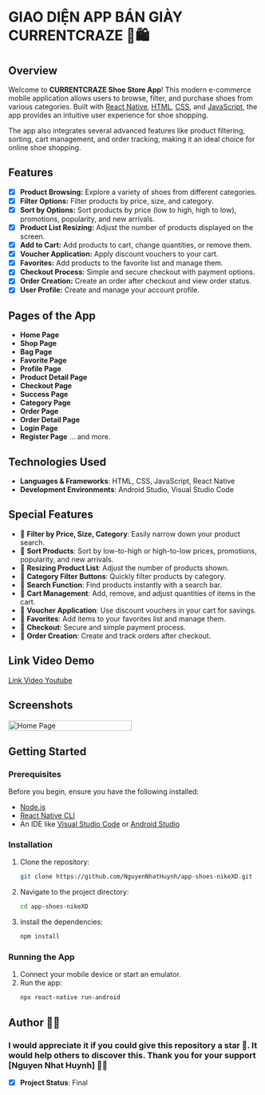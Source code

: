 # GIAO DIỆN APP BÁN GIÀY CURRENTCRAZE 👟🛍️

## Overview

Welcome to **CURRENTCRAZE Shoe Store App**! This modern e-commerce mobile application allows users to browse, filter, and purchase shoes from various categories. Built with [React Native](https://reactnative.dev/), [HTML](https://developer.mozilla.org/en-US/docs/Web/HTML), [CSS](https://developer.mozilla.org/en-US/docs/Web/CSS), and [JavaScript](https://developer.mozilla.org/en-US/docs/Web/JavaScript), the app provides an intuitive user experience for shoe shopping.

The app also integrates several advanced features like product filtering, sorting, cart management, and order tracking, making it an ideal choice for online shoe shopping.

## Features

- [x] **Product Browsing:** Explore a variety of shoes from different categories.
- [x] **Filter Options:** Filter products by price, size, and category.
- [x] **Sort by Options:** Sort products by price (low to high, high to low), promotions, popularity, and new arrivals.
- [x] **Product List Resizing:** Adjust the number of products displayed on the screen.
- [x] **Add to Cart:** Add products to cart, change quantities, or remove them.
- [x] **Voucher Application:** Apply discount vouchers to your cart.
- [x] **Favorites:** Add products to the favorite list and manage them.
- [x] **Checkout Process:** Simple and secure checkout with payment options.
- [x] **Order Creation:** Create an order after checkout and view order status.
- [x] **User Profile:** Create and manage your account profile.

## Pages of the App

- **Home Page**
- **Shop Page**
- **Bag Page**
- **Favorite Page**
- **Profile Page**
- **Product Detail Page**
- **Checkout Page**
- **Success Page**
- **Category Page**
- **Order Page**
- **Order Detail Page**
- **Login Page**
- **Register Page**
... and more.

## Technologies Used

- **Languages & Frameworks**: HTML, CSS, JavaScript, React Native
- **Development Environments**: Android Studio, Visual Studio Code

## Special Features

- 🚀 **Filter by Price, Size, Category**: Easily narrow down your product search.
- 🚀 **Sort Products**: Sort by low-to-high or high-to-low prices, promotions, popularity, and new arrivals.
- 🚀 **Resizing Product List**: Adjust the number of products shown.
- 🚀 **Category Filter Buttons**: Quickly filter products by category.
- 🚀 **Search Function**: Find products instantly with a search bar.
- 🚀 **Cart Management**: Add, remove, and adjust quantities of items in the cart.
- 🚀 **Voucher Application**: Use discount vouchers in your cart for savings.
- 🚀 **Favorites**: Add items to your favorites list and manage them.
- 🚀 **Checkout**: Secure and simple payment process.
- 🚀 **Order Creation**: Create and track orders after checkout.
  
## Link Video Demo
[Link Video Youtube](https://youtu.be/yYwRrmmWyFQ?si=vbrsfTP2vATTX9DY)

## Screenshots
<div style="display: grid; grid-template-columns: repeat(2, 1fr); gap: 10px;">
    <img src="https://imgur.com/lyo6Fbq.png" alt="Home Page" style="width: 100%; height: auto; object-fit: cover;">
</div>

## Getting Started

### Prerequisites

Before you begin, ensure you have the following installed:

- [Node.js](https://nodejs.org/)
- [React Native CLI](https://reactnative.dev/docs/environment-setup)
- An IDE like [Visual Studio Code](https://code.visualstudio.com/) or [Android Studio](https://developer.android.com/studio)

### Installation

1. Clone the repository:
    ```bash
    git clone https://github.com/NguyenNhatHuynh/app-shoes-nikeXD.git
    ```
2. Navigate to the project directory:
    ```bash
    cd app-shoes-nikeXD
    ```
3. Install the dependencies:
    ```bash
    npm install
    ```

### Running the App

1. Connect your mobile device or start an emulator.
2. Run the app:
    ```bash
    npx react-native run-android
    ```

## Author 👨‍💻
### I would appreciate it if you could give this repository a star 🌟. It would help others to discover this. Thank you for your support [Nguyen Nhat Huynh] 👨‍💻

- [x] **Project Status**: Final

